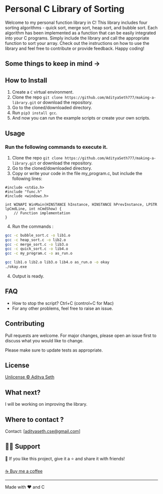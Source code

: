 # Personal C Library of Sorting

Welcome to my personal function library in C! This library includes four sorting algorithms - quick sort, merge sort, heap sort, and bubble sort. Each algorithm has been implemented as a function that can be easily integrated into your C programs. Simply include the library and call the appropriate function to sort your array. Check out the instructions on how to use the library and feel free to contribute or provide feedback. Happy coding!
## Some things to keep in mind ->


## How to Install

1. Create a ```C``` virtual environment. 
2. Clone the repo ```git clone https://github.com/AdityaSeth777/making-a-library.git``` or download the repository.
3. Go to the cloned/downloaded directory. 
4. Run ``` pip3 install gcc ```.
5. And now you can run the example scripts or create your own scripts.  

## Usage
### Run the following commands to execute it.
1. Clone the repo ```git clone https://github.com/AdityaSeth777/making-a-library.git``` or download the repository.
2. Go to the cloned/downloaded directory. 
3. Copy or write your code in the file my_program.c, but include the following lines:
```
#include <stdio.h>
#include "func.h"
#include <windows.h>

int WINAPI WinMain(HINSTANCE hInstance, HINSTANCE hPrevInstance, LPSTR lpCmdLine, int nCmdShow) {
    // Function implementation
}
```
4. Run the commands :
```bash
gcc -c bubble_sort.c -o lib1.o
gcc -c heap_sort.c -o lib2.o
gcc -c merge_sort.c -o lib3.o
gcc -c quick_sort.c -o lib4.o
gcc -c my_program.c -o as_run.o

gcc lib1.o lib2.o lib3.o lib4.o as_run.o -o okay
./okay.exe
```
4. Output is ready.
## FAQ
- How to stop the script? Ctrl+C (control+C for Mac) 
- For any other problems, feel free to raise an issue.

## Contributing
Pull requests are welcome. For major changes, please open an issue first to discuss what you would like to change. 

Please make sure to update tests as appropriate.

## License
[Unlicense © Aditya Seth](https://github.com/AdityaSeth777/making-a-library/blob/main/LICENSE)

## What next?
I will be working on improving the library.

## Where to contact ?
Contact: [adityaseth.cse@gmail.com]

## 🙋‍♂️ Support

💙 If you like this project, give it a ⭐ and share it with friends!<br><br>
[☕ Buy me a coffee](https://www.buymeacoffee.com/adityaseth)

---

Made with ❤️ and C <br><br>